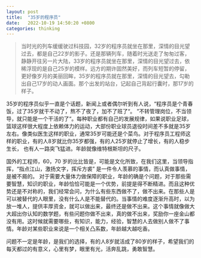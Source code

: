 ```yaml
---
layout: post
title:  "35岁的程序员"
date:   2022-10-19 14:50:20 +0800
categories: thinking
---
```


> 当时光的列车缓缓驶过科技园，32岁的程序员就坐在那里，深情的目光望过去，都是自己22岁的影子。还是那辆列车，随着时光送走了匆匆过客，静静开往另一片大陆，33岁的程序员就坐在那里，深情的目光望过去，依稀浮现的是自己25岁的模样。远方的期许固然美好，而列车短暂的停留，更好像岁月的美丽回眸，35岁的程序员就在那里，深情的目光望去，勾勒出自己17岁的动人画面。那个出发的站台，记起自己背起行囊时，那17岁的样子。

35岁的程序员似乎一直是个话题，新闻上或者偶尔听到有人说，“程序员是个青春饭，过了35岁就干不动了，熬不了夜了，加不了班了“。
”不转管理岗位，不当领导，就只能是一个干活的了“。每种职业都有自己的发展规律，如果说职业足球，篮球这样很大程度上依赖体力的运动，大部份职业球员退役时间差不多就是35岁左右。像类似医生这样的职业，通常35岁可能还是个菜鸟。对于程序员工程师这样的职业，有的人8岁就比你35岁都强，有的人25岁就停止了增长，有的人稳步生长，
也有人一路突飞猛进。年龄就像维特根斯坦的尺子。

国外的工程师，60，70 岁的比比皆是，可能是文化所致，在我们这里，当领导指挥，“指点江山，激扬文字，挥斥方裘” 是一件令人羡慕的事情，而认真做事情，是被不屑的。
对于需要大量体力做保障的职业，年龄的确是个问题，对于那些需要智慧，知识的职业，年龄恰恰可能是一个优势，前提是得不断精进。而且这种优势还是不对称的，我们经常会问，为什么有些东西做不了，做不出来。在那些人是可以被替代的人眼里，没有什么人是不能替代的。当事情的难度逐渐升高时，以为放一堆人，提供丰厚资金，就可以做出来，最终还是做不出来。这个事情就像做大大超出你认知的数学题，有些问题你做不出来，真的做不出来，奖励你一座金山都没有用。这时候就需要哪些，有知识，能力，经验，智慧的人去做别人做不了事情。年龄对某些职业来说是一个相关凸系数，年龄越大越吃香。

问题不一定是年龄，是我们的选择，有的人8岁就活成了80岁的样子，希望我们的每天都过的有意义，心里有梦，眼里有光，活奔乱跳，勇敢智慧。



